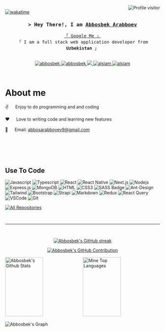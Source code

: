 <a href="https://komarev.com/ghpvc/?username=arabboyev01" >
  <img align="right" src="https://komarev.com/ghpvc/?username=arabboyev01&label=Visitors&color=0e75b6&style=flat" alt="Profile visitor"  />
</a>

[![wakatime](https://wakatime.com/badge/user/eebb3dd8-d9b2-40de-9b88-6fd6cac99dbc.svg)](https://wakatime.com/waka_e14e1222-0a64-4c61-a662-e3bbbe762328)

<h3 align="center">
        <samp>&gt; Hey There!, I am <b><a target="_blank" href="https://me-abbos.netlify.app">Abbosbek Arabboev</a></b> </samp>
</h3>
<p align="center"> 
  <samp>
    <a href="https://www.google.com/search?q=a.arabboev_">「 Google Me 」</a>
    <br>
    「 I am a full stack web application developer from <b>Uzbekistan</b> 」
    <br>
    <br>
  </samp>
</p>
<p align="center">
 <a href="https://me-abbos.netlify.app" target="blank">
  <img src="https://img.shields.io/badge/Website-DC143C?style=for-the-badge&logo=medium&logoColor=white" alt="abbosbek" />
 </a>
 <a href="https://www.linkedin.com/in/arabboev" target="_blank">
  <img src="https://img.shields.io/badge/LinkedIn-0077B5?style=for-the-badge&logo=linkedin&logoColor=white" alt="abbosbek"/>
 </a>

 <a href="https://twitter.com/arabboyev_" target="_blank">
  <img src="https://img.shields.io/badge/Twitter-1DA1F2?style=for-the-badge&logo=twitter&logoColor=white" />
 </a>
 <a href="https://www.instagram.com/a.arabboev_" target="_blank">
  <img src="https://img.shields.io/badge/Instagram-fe4164?style=for-the-badge&logo=instagram&logoColor=white" alt="alsiam" />
 </a> 
 <a href="https://leetcode.com/arabboyev_" target="_blank">
  <img src="https://img.shields.io/badge/LeetCode-F0DB4F?style=for-the-badge&logo=leetcode&logoColor=#000" alt="alsiam"  />
  </a> 
</p>
<br />

 # About me
 
<p>
 <!-- <img align="right" width="350" src="https://www.dropbox.com/scl/fi/yy85ftx6kqiyhvfrksi8x/kisspng-computer-programming-programmer-icon-design-softwa-coder-png-transparent-image-5a756d89c09351.0972296815176451937888.png?rlkey=98s74bs89k33qbtasea4c1hll&dl=0" alt="Coding gif" /> -->
  
 ✌️ &emsp; Enjoy to do programming and and coding <br/><br/>
 ❤️ &emsp; Love to writing code and learning new features<br/><br/>
 📧 &emsp; Email: abbosarabboyev9@gmail.com<br/><br/>

</p>

<br/>
<br/>
<br/>

## Use To Code

![Javascript](https://img.shields.io/badge/Javascript-F0DB4F?style=for-the-badge&labelColor=black&logo=javascript&logoColor=F0DB4F)
![Typescript](https://img.shields.io/badge/Typescript-007acc?style=for-the-badge&labelColor=black&logo=typescript&logoColor=007acc)
![React](https://img.shields.io/badge/-React-61DBFB?style=for-the-badge&labelColor=black&logo=react&logoColor=61DBFB)
![React Native](https://img.shields.io/badge/React_Native-20232A?style=for-the-badge&logo=react&logoColor=61DAFB)
![Next.js](https://img.shields.io/badge/next.js-000000?style=for-the-badge&logo=nextdotjs&logoColor=white)
![Nodejs](https://img.shields.io/badge/Nodejs-3C873A?style=for-the-badge&labelColor=black&logo=node.js&logoColor=3C873A)
![Express.js](https://img.shields.io/badge/Express.js-000000?style=for-the-badge&logo=express&logoColor=white)
![MongoDB](https://img.shields.io/badge/MongoDB-4EA94B?style=for-the-badge&logo=mongodb&logoColor=white)
![HTML](https://img.shields.io/badge/HTML5-E34F26?style=for-the-badge&logo=html5&logoColor=white)
![CSS3](https://img.shields.io/badge/CSS3-1572B6?style=for-the-badge&logo=css3&logoColor=white)
![SASS Badge](https://img.shields.io/badge/Sass-CC6699?style=for-the-badge&logo=sass&logoColor=white)
![Ant-Design](https://img.shields.io/badge/AntDesign-0170FE?style=for-the-badge&logo=antdesign&logoColor=white)
![Tailwind](https://img.shields.io/badge/Tailwind_CSS-092749?style=for-the-badge&logo=tailwindcss&logoColor=06B6D4&labelColor=000000)
![Bootstrap](https://img.shields.io/badge/Bootstrap-563D7C?style=for-the-badge&logo=bootstrap&logoColor=white)
![Strapi](https://img.shields.io/badge/strapi-2E7EEA?style=for-the-badge&logo=strapi&logoColor=white)
![Markdown](https://img.shields.io/badge/Markdown-000000?style=for-the-badge&logo=markdown&logoColor=white)
![Redux](https://img.shields.io/badge/Redux-593D88?style=for-the-badge&logo=redux&logoColor=white)
![React Query](https://img.shields.io/badge/-React_Query-FF4154?style=for-the-badge&logo=react%20query&logoColor=white)
![VSCode](https://img.shields.io/badge/Visual_Studio-0078d7?style=for-the-badge&logo=visual%20studio&logoColor=white)
![Git](https://img.shields.io/badge/Git-F05032?style=for-the-badge&logo=git&logoColor=white)
<br/>

<p align="left">
  <a href="https://github.com/arabboyev01?tab=repositories" target="_blank"><img alt="All Repositories" title="All Repositories" src="https://img.shields.io/badge/-All%20Repos-2962FF?style=for-the-badge&logo=koding&logoColor=white"/></a>
</p>
<br/>
<hr/>
<br/>

<p align="center">
  <a href="https://github.com/arabboyev01">
    <img src="https://github-readme-streak-stats.herokuapp.com/?user=arabboyev01&theme=radical&border=7F3FBF&background=0D1117" alt="Abbosbek's GitHub streak"/>
  </a>
</p>

<p align="center">
  <a href="https://github.com/arabboyev01">
    <img src="https://github-profile-summary-cards.vercel.app/api/cards/profile-details?username=arabboyev01&theme=radical" alt="Abbosbek's GitHub Contribution"/>
  </a>
</p>

<a> 
    <a href="https://github.com/arabboyev01"><img alt="Abbosbek's Github Stats" src="https://denvercoder1-github-readme-stats.vercel.app/api?username=arabboyev01&show_icons=true&count_private=true&theme=react&border_color=7F3FBF&bg_color=0D1117&title_color=F85D7F&icon_color=F8D866" height="192px" width="49.5%"/></a>
  <a href="https://github.com/arabboyev01"><img alt="Mine Top Languages" src="https://denvercoder1-github-readme-stats.vercel.app/api/top-langs/?username=arabboyev01&langs_count=8&layout=compact&theme=react&border_color=7F3FBF&bg_color=0D1117&title_color=F85D7F&icon_color=F8D866" height="192px" width="49.5%"/></a>
  <br/>
</a>


![Abbosbek's Graph](https://github-readme-activity-graph.vercel.app/graph?username=arabboyev01&custom_title=Abbosbek's%20GitHub%20Activity%20Graph&bg_color=0D1117&color=7F3FBF&line=7F3FBF&point=7F3FBF&area_color=FFFFFF&title_color=FFFFFF&area=true)
